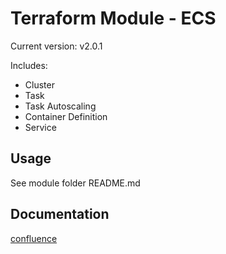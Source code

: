 # Terraform Module - ECS

Current version: v2.0.1

Includes:

* Cluster
* Task
* Task Autoscaling
* Container Definition
* Service

## Usage

See module folder README.md

## Documentation

[confluence](https://ohpendev.atlassian.net/wiki/spaces/CCE/pages/2062320795/Terraform+Modules)
